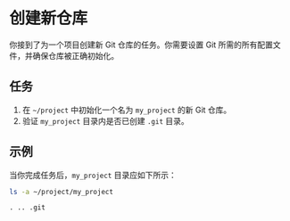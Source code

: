 # 创建新仓库

你接到了为一个项目创建新 Git 仓库的任务。你需要设置 Git 所需的所有配置文件，并确保仓库被正确初始化。

## 任务

1. 在 `~/project` 中初始化一个名为 `my_project` 的新 Git 仓库。
2. 验证 `my_project` 目录内是否已创建 `.git` 目录。

## 示例

当你完成任务后，`my_project` 目录应如下所示：

```bash
ls -a ~/project/my_project
```

```plaintext
. .. .git
```

